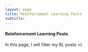 ```yaml
---
layout: page
title: Reinforcement Learning Posts
subtitle: 
---
```


#### Reinforcement Learning Posts

In this page, I will filter my RL posts =).